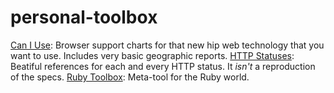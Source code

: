 # personal-toolbox

[Can I Use](http://caniuse.com/): Browser support charts for that new hip web technology that you want to use. Includes very basic geographic reports.
[HTTP Statuses](https://httpstatuses.com/): Beatiful references for each and every HTTP status. It _isn't_ a reproduction of the specs.
[Ruby Toolbox](https://www.ruby-toolbox.com/): Meta-tool for the Ruby world.
